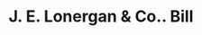 ---
doi: 10.7916/D88D17CV
date_other: '1890'
date_other_textual: 1890-1899
form: printed ephemera
genre:
- Invoices
name:
- J. E. Lonergan & Co.
object_in_context_url: https://biggert.cul.columbia.edu/items/view/ave_biggert_01417
subject_hierarchical_geographic:
- Philadelphia, Pennsylvania, United States
subject_name:
- J. E. Lonergan & Co.
title: J. E. Lonergan & Co.. Bill
sort_title: J. E. Lonergan & Co.. Bill
call_number: ave_biggert_01417
coordinates:
- 40.00944444444445,-75.13333333333334
pid: ave_biggert_01417
identifiers: ave_biggert_01417
thumbnail: https://derivativo-2.library.columbia.edu/iiif/2/ldpd:344602/full/!256,256/0/native.jpg
permalink: /biggert/ave_biggert_01417/
layout: iiif-image-page
---